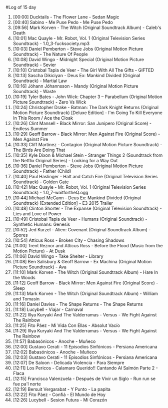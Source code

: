 #Log of 15 day

1. [00:00] Ducktails - The Flower Lane - Sedan Magic
1. [00:40] Sabino - Me Puse Pedo - Me Puse Pedo
1. [09:56] Mark Korven - The Witch (Original Soundtrack Album) - Caleb's Death
1. [10:01] Mac Quayle - Mr. Robot, Vol. 1 (Original Television Series Soundtrack) - 1.0_3-fucksociety.mp3
1. [10:03] Daniel Pemberton - Steve Jobs (Original Motion Picture Soundtrack) - The Nature Of People
1. [10:08] David Wingo - Midnight Special (Original Motion Picture Soundtrack) - Sevier
1. [10:10] Cristobal Tapia de Veer - The Girl With All The Gifts - GIFTED
1. [10:13] Sascha Dikiciyan - Deus Ex: Mankind Divided (Original Soundtrack) - Martial Law
1. [10:16] Jóhann Jóhannsson - Mandy (Original Motion Picture Soundtrack) - Waste
1. [10:19] Tyler Bates - John Wick: Chapter 3 – Parabellum (Original Motion Picture Soundtrack) - Zero Vs Wick
1. [10:24] Christopher Drake - Batman: The Dark Knight Returns (Original Motion Picture Soundtrack) [Deluxe Edition] - I'm Going To Kill Everyone In This Room / Ace the Cloak
1. [10:26] Clint Mansell - Black Mirror: San Junipero (Original Score) - Endless Summer
1. [10:29] Geoff Barrow - Black Mirror: Men Against Fire (Original Score) - Men Against Fire
1. [10:33] Cliff Martinez - Contagion (Original Motion Picture Soundtrack) - The Birds Are Doing That
1. [10:35] Kyle Dixon & Michael Stein - Stranger Things 2 (Soundtrack from the Netflix Original Series) - Looking for a Way Out
1. [10:36] Daniel Pemberton - Steve Jobs (Original Motion Picture Soundtrack) - Father (Child)
1. [10:40] Paul Haslinger - Halt and Catch Fire (Original Television Series Soundtrack) - Golden Gate
1. [10:42] Mac Quayle - Mr. Robot, Vol. 1 (Original Television Series Soundtrack) - 1.0_7-waitfortheQ.ogg
1. [10:44] Michael McCann - Deus Ex: Mankind Divided (Original Soundtrack) [Extended Edition] - E3 2015 Trailer
1. [10:48] Clinton Shorter - The Expanse (Original Television Soundtrack) - Lies and Love of Power
1. [10:49] Cristobal Tapia de Veer - Humans (Original Soundtrack) - Synthetic Humans: Genesis
1. [10:52] Jed Kurzel - Alien: Covenant (Original Soundtrack Album) - Spores
1. [10:54] Atticus Ross - Broken City - Chasing Shadows
1. [11:00] Trent Reznor and Atticus Ross - Before the Flood (Music from the Motion Picture) - At Dusk
1. [11:06] David Wingo - Take Shelter - Library
1. [11:08] Ben Salisbury & Geoff Barrow - Ex Machina (Original Motion Picture Soundtrack) - Ava
1. [11:10] Mark Korven - The Witch (Original Soundtrack Album) - Hare In the Woods
1. [11:12] Geoff Barrow - Black Mirror: Men Against Fire (Original Score) - Sleep
1. [11:13] Mark Korven - The Witch (Original Soundtrack Album) - William and Tomasin
1. [11:16] Daniel Davies - The Shape Returns - The Shape Returns
1. [11:18] Lucybell - Viajar - Carnaval
1. [11:22] Illya Kuryaki And The Valderramas - Versus - We Fight Against The Rainbow
1. [11:25] Fito Páez - Mi Vida Con Ellas - Absolut Vacío
1. [11:29] Illya Kuryaki And The Valderramas - Versus - We Fight Against The Rainbow
1. [11:57] Babasónicos - Anoche - Muñeco
1. [12:00] Gustavo Cerati - 11 Episodios Sinfónicos - Persiana Americana
1. [12:02] Babasónicos - Anoche - Muñeco
1. [12:03] Gustavo Cerati - 11 Episodios Sinfónicos - Persiana Americana
1. [12:07] De Saloon - Delicada Violencia - Para Siempre
1. [12:11] Los Pericos - Calamaro Querido!! Cantando Al Salmón Parte 2 - Flaca
1. [12:15] Francisca Valenzuela - Después de Vivir un Siglo - Run run se fue pa'l norte
1. [12:19] Bersuit Vergarabat - Y Punto - La papita
1. [12:22] Fito Páez - Confiá - El Mundo de Hoy
1. [12:26] Lucybell - Sesion Futura - Mi Corazón
